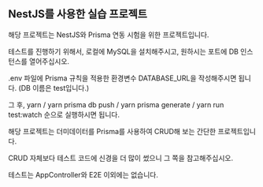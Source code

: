 ## NestJS를 사용한 실습 프로젝트

해당 프로젝트는 NestJS와 Prisma 연동 시험을 위한 프로젝트입니다.

테스트를 진행하기 위해서, 로컬에 MySQL을 설치해주시고, 원하시는 포트에 DB 인스턴스를 열어주십시오.

.env 파일에 Prisma 규칙을 적용한 환경변수 DATABASE_URL을 작성해주시면 됩니다. (DB 이름은 test입니다.)

그 후, yarn / yarn prisma db push / yarn prisma generate / yarn run test:watch 순으로 실행하시면 됩니다.

해당 프로젝트는 더미데이터를 Prisma를 사용하여 CRUD해 보는 간단한 프로젝트입니다.

CRUD 자체보다 테스트 코드에 신경을 더 많이 썼으니 그 쪽을 참고해주십시오.

테스트는 AppController와 E2E 이외에는 없습니다.
